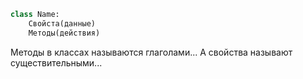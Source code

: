 ```python
class Name:
	Свойста(данные)
	Методы(действия)
```
Методы в классах называются глаголами...
А свойства называют существительными...